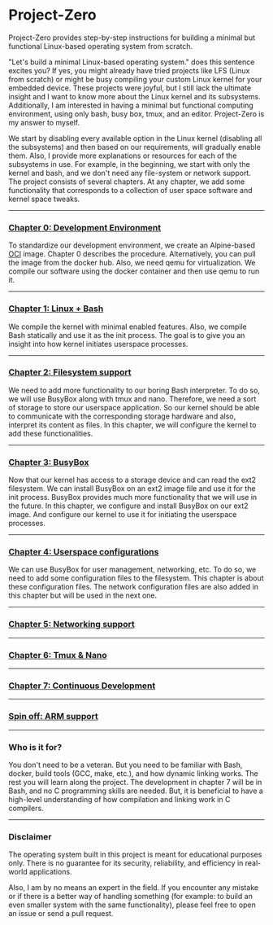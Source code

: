 ﻿# Project-Zero

<!---
<p align="center">
    <img src="logo_outlined.svg" width="400" alt="Project Zero logo">
</p>
-->

Project-Zero provides step-by-step instructions for building a minimal but functional Linux-based operating system from scratch.

"Let's build a minimal Linux-based operating system." does this sentence excites you? If yes, you might already have tried projects like LFS (Linux from scratch) or might be busy compiling your custom Linux kernel for your embedded device. These projects were joyful, but I still lack the ultimate insight and I want to know more about the Linux kernel and its subsystems. Additionally, I am interested in having a minimal but functional computing environment, using only bash, busy box, tmux, and an editor. Project-Zero is my answer to myself.

We start by disabling every available option in the Linux kernel (disabling all the subsystems) and then based on our requirements, will gradually enable them. Also, I provide more explanations or resources for each of the subsystems in use. For example, in the beginning, we start with only the kernel and bash, and we don't need any file-system or network support. The project consists of several chapters. At any chapter, we add some functionality that corresponds to a collection of user space software and kernel space tweaks.

-------
<h3><a href="Chapter-0/Chapter-0.md">Chapter 0: Development Environment</a></h3>


To standardize our development environment, we create an Alpine-based [OCI](https://github.com/opencontainers/image-spec/blob/main/spec.md) image. Chapter 0 describes the procedure. Alternatively, you can pull the image from the docker hub. Also, we need qemu for virtualization. We compile our software using the docker container and then use qemu to run it.

-------
<h3><a href="Chapter-1.md">Chapter 1: Linux + Bash</a></h3>


We compile the kernel with minimal enabled features. Also, we compile Bash statically and use it as the init process. The goal is to give you an insight into how kernel initiates userspace processes.

-------
<h3><a href="Chapter-2.md">Chapter 2: Filesystem support</a></h3>

We need to add more functionality to our boring Bash interpreter. To do so, we will use BusyBox along with tmux and nano. Therefore, we need a sort of storage to store our userspace application. So our kernel should be able to communicate with the corresponding storage hardware and also, interpret its content as files. In this chapter, we will configure the kernel to add these functionalities.

-------
<h3><a href="Chapter-3.md">Chapter 3: BusyBox</a></h3>

Now that our kernel has access to a storage device and can read the ext2 filesystem. We can install BusyBox on an ext2 image file and use it for the init process. BusyBox provides much more functionality that we will use in the future. In this chapter, we configure and install BusyBox on our ext2 image. And configure our kernel to use it for initiating the userspace processes.

-------
<h3><a href="Chapter-4.md">Chapter 4: Userspace configurations</a></h3>

We can use BusyBox for user management, networking, etc. To do so, we need to add some configuration files to the filesystem. This chapter is about these configuration files. The network configuration files are also added in this chapter but will be used in the next one.

-------
<h3><a href="Chapter-5.md">Chapter 5: Networking support</a></h3>

-------
<h3><a href="Chapter-6.md">Chapter 6: Tmux & Nano</a></h3>

-------
<h3><a href="Chapter-7.md">Chapter 7: Continuous Development</a></h3>

-------
<h3><a href="Spin-off.md">Spin off: ARM support</a></h3>


-------
<h3>Who is it for?</h2>

You don't need to be a veteran. But you need to be familiar with Bash, docker, build tools (GCC, make, etc.), and how dynamic linking works. The rest you will learn along the project. The development in chapter 7 will be in Bash, and no C programming skills are needed. But, it is beneficial to have a high-level understanding of how compilation and linking work in C compilers.


-------
<h3>Disclaimer</h2>

The operating system built in this project is meant for educational purposes only. There is no guarantee for its security, reliability, and efficiency in real-world applications.

Also, I am by no means an expert in the field. If you encounter any mistake or if there is a better way of handling something (for example: to build an even smaller system with the same functionality), please feel free to open an issue or send a pull request.